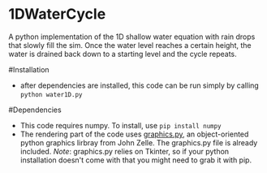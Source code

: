 # 1DWaterCycle
A python implementation of the 1D shallow water equation with rain drops that slowly fill the sim. Once the water level reaches a certain height, the water is drained back down to a starting level and the cycle repeats.

#Installation
- after dependencies are installed, this code can be run simply by calling ```python water1D.py```

#Dependencies
- This code requires numpy. To install, use ```pip install numpy```
- The rendering part of the code uses [graphics.py](https://mcsp.wartburg.edu/zelle/python/graphics.py), an object-oriented python graphics lirbray from John Zelle. The graphics.py file is already included. *Note*: graphics.py relies on Tkinter, so if your python installation doesn't come with that you might need to grab it with pip.

